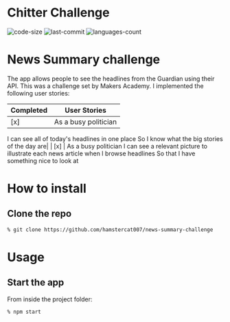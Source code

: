 # Chitter Challenge

![code-size](https://img.shields.io/github/languages/code-size/hamstercat007/news-summary-challenge)
![last-commit](https://img.shields.io/github/last-commit/hamstercat007/news-summary-challenge)
![languages-count](https://img.shields.io/github/languages/count/hamstercat007/news-summary-challenge)

# News Summary challenge

The app allows people to see the headlines from the Guardian using their API. This was a challenge set by Makers Academy. I implemented the following user stories:

| Completed | User Stories         |
| --------- | -------------------- |
| [x]       | As a busy politician |

I can see all of today's headlines in one place
So I know what the big stories of the day are|
| [x] | As a busy politician
I can see a relevant picture to illustrate each news article when I browse headlines
So that I have something nice to look at

# How to install

## Clone the repo

```sh
% git clone https://github.com/hamstercat007/news-summary-challenge
```

# Usage

## Start the app

From inside the project folder:

```sh
% npm start
```
